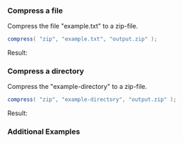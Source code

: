 ### Compress a file

Compress the file "example.txt" to a zip-file.


```java
compress( "zip", "example.txt", "output.zip" );

```

Result: 

### Compress a directory

Compress the "example-directory" to a zip-file.


```java
compress( "zip", "example-directory", "output.zip" );

```

Result: 

### Additional Examples

